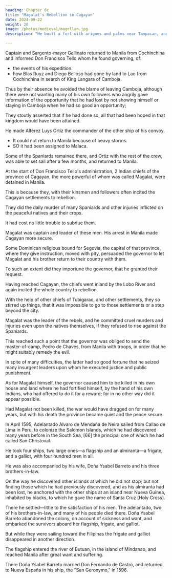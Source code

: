 ```yaml
---
heading: Chapter 6c
title: "Magalat's Rebellion in Cagayan"
date: 2024-09-22
weight: 20
image: /photos/medieval/magellan.jpg
description: "He built a fort with arigues and palms near Tampacan, and founded a Spanish settlement which he named Murcia"

---
```


 <!-- in the flagship of his fleet -->
Captain and Sargento-mayor Gallinato returned to Manila from Cochinchina and informed Don Francisco Tello whom he found governing, of:
- the events of his expedition.
- how Blas Ruyz and Diego Belloso had gone by land to Lao from Cochinchina in search of King Langara of Camboja. 

Thus by their absence he avoided the blame of leaving Camboja, although there were not wanting many of his own followers who angrily gave information of the opportunity that he had lost by not showing himself or staying in Camboja when he had so good an opportunity; 

They stoutly asserted that if he had done so, all that had been hoped in that kingdom would have been attained.

He made Alférez Luys Ortiz the commander of the other ship of his convoy.
- It could not return to Manila  because of heavy storms.
- SO it had been assigned to Malaca.

 <!-- , to which the balance of his fleet had been reduced, of which , could not pursue the voyage on account  -->

Some of the Spaniards remained there, and Ortiz with the rest of the crew, was able to set sail after a few months, and returned to Manila.

At the start of Don Francisco Tello's administration, 2 Indian chiefs of the province of Cagayan, the more powerful of whom was called Magalat, were detained in Manila.

This is because they, with their kinsmen and followers often incited the Cagayan settlements to rebellion.

 <!-- others who followed their party and opinion, -->
They did the daily murder of many Spaniards and other injuries inflicted on the peaceful natives and their crops.

It had cost no little trouble to subdue them.

Magalat was captain and leader of these men. His arrest in Manila made Cagayan more secure.

 <!-- and since he, with his brother and other natives, was in Manila, and unable to leave it, that province became  -->

Some Dominican religious bound for Segovia, the capital of that province, where they give instruction, moved with pity, persuaded the governor to let Magalat and his brother return to their country with them. 

To such an extent did they importune the governor, that he granted their request.

Having reached Cagayan, the chiefs went inland by the Lobo River and again incited the whole country to rebellion.

With the help of other chiefs of Tubigarao, and other settlements, they so stirred up things, that it was impossible to go to those settlements or a step beyond the city.

Magalat was the leader of the rebels, and he committed cruel murders and injuries even upon the natives themselves, if they refused to rise against the Spaniards. 

This reached such a point that the governor was obliged to send the master-of-camp, Pedro de Chaves, from Manila with troops, in order that he might suitably remedy the evil.

In spite of many difficulties, the latter had so good fortune that he seized many insurgent leaders upon whom he executed justice and public punishment.

As for Magalat himself, the governor caused him to be killed in his own house and land where he had fortified himself, by the hand of his own Indians, who had offered to do it for a reward; for in no other way did it appear possible. 

Had Magalat not been killed, the war would have dragged on for many years, but with his death the province became quiet and the peace secure.

In April 1595, Adelantado Alvaro de Mendaña de Neira sailed from Callao de Lima in Peru, to colonize the Salomon Islands, which he had discovered many years before in the South Sea, [66] the principal one of which he had called San Christoval. 

He took four ships, two large ones—a flagship and an almiranta—a frigate, and a galliot, with four hundred men in all. 

He was also accompanied by his wife, Doña Ysabel Barreto and his three brothers-in-law. 

On the way he discovered other islands at which he did not stop; but not finding those which he had previously discovered, and as his almiranta had been lost, he anchored with the other ships at an island near Nueva Guinea, inhabited by blacks, to which he gave the name of Santa Cruz [Holy Cross]. 

There he settled—little to the satisfaction of his men. The adelantado, two of his brothers-in-law, and many of his people died there. Doña Ysabel Barreto abandoned the colony, on account of sickness and want, and embarked the survivors aboard her flagship, frigate, and galliot. 

But while they were sailing toward the Filipinas the frigate and galliot disappeared in another direction. 

The flagship entered the river of Butuan, in the island of Mindanao, and reached Manila after great want and suffering.

There Doña Ysabel Barreto married Don Fernando de Castro, and returned to Nueva España in his ship, the "San Geronymo," in 1596.

<!-- The events of this voyage have been only lightly touched upon here, so that it seems fitting to reproduce literally the relation, to which Don Pedro Fernandez de Quiros, chief pilot on this voyage, affixed his signature, which is as follows. -->

